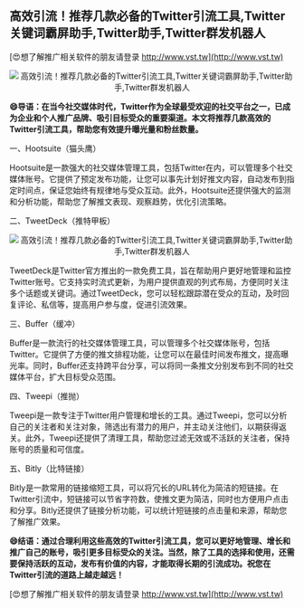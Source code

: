 ## **高效引流！推荐几款必备的Twitter引流工具,Twitter关键词霸屏助手,Twitter助手,Twitter群发机器人**

[😍想了解推广相关软件的朋友请登录 http://www.vst.tw](http://www.vst.tw)

 <center><img src="https://vst.tw/MP4/tuiguang/png/6.png" alt="高效引流！推荐几款必备的Twitter引流工具,Twitter关键词霸屏助手,Twitter助手,Twitter群发机器人"></center>

**😄导语：在当今社交媒体时代，Twitter作为全球最受欢迎的社交平台之一，已成为企业和个人推广品牌、吸引目标受众的重要渠道。本文将推荐几款高效的Twitter引流工具，帮助您有效提升曝光量和粉丝数量。**

一、Hootsuite（猫头鹰）

Hootsuite是一款强大的社交媒体管理工具，包括Twitter在内，可以管理多个社交媒体账号。它提供了预定发布功能，让您可以事先计划好推文内容，自动发布到指定时间点，保证您始终有规律地与受众互动。此外，Hootsuite还提供强大的监测和分析功能，帮助您了解推文表现、观察趋势，优化引流策略。

二、TweetDeck（推特甲板）

 <center><img src="https://vst.tw/MP4/tuiguang/png/5.png" alt="高效引流！推荐几款必备的Twitter引流工具,Twitter关键词霸屏助手,Twitter助手,Twitter群发机器人"></center>

TweetDeck是Twitter官方推出的一款免费工具，旨在帮助用户更好地管理和监控Twitter账号。它支持实时流式更新，为用户提供直观的列式布局，方便同时关注多个话题或关键词。通过TweetDeck，您可以轻松跟踪潜在受众的互动，及时回复评论、私信等，提高用户参与度，促进引流效果。

三、Buffer（缓冲）

Buffer是一款流行的社交媒体管理工具，可以管理多个社交媒体账号，包括Twitter。它提供了方便的推文排程功能，让您可以在最佳时间发布推文，提高曝光率。同时，Buffer还支持跨平台分享，可以将同一条推文分别发布到不同的社交媒体平台，扩大目标受众范围。

四、Tweepi（推抛）

Tweepi是一款专注于Twitter用户管理和增长的工具。通过Tweepi，您可以分析自己的关注者和关注对象，筛选出有潜力的用户，并主动关注他们，以期获得返关。此外，Tweepi还提供了清理工具，帮助您过滤无效或不活跃的关注者，保持账号的质量和可信度。

五、Bitly（比特链接）

Bitly是一款常用的链接缩短工具，可以将冗长的URL转化为简洁的短链接。在Twitter引流中，短链接可以节省字符数，使推文更为简洁，同时也方便用户点击和分享。Bitly还提供了链接分析功能，可以统计短链接的点击量和来源，帮助您了解推广效果。

**😄结语：通过合理利用这些高效的Twitter引流工具，您可以更好地管理、增长和推广自己的账号，吸引更多目标受众的关注。当然，除了工具的选择和使用，还需要保持活跃的互动，发布有价值的内容，才能取得长期的引流成功。祝您在Twitter引流的道路上越走越远！**

[😍想了解推广相关软件的朋友请登录 http://www.vst.tw](http://www.vst.tw)



